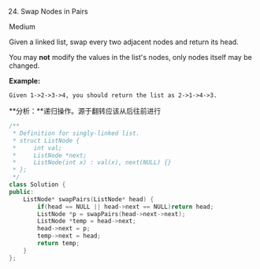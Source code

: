 24. Swap Nodes in Pairs

Medium

Given a linked list, swap every two adjacent nodes and return its head.

You may **not** modify the values in the list's nodes, only nodes itself may be changed.

 

**Example:**

```
Given 1->2->3->4, you should return the list as 2->1->4->3.
```

**分析：**递归操作。源于翻转应该从后往前进行

```c++
/**
 * Definition for singly-linked list.
 * struct ListNode {
 *     int val;
 *     ListNode *next;
 *     ListNode(int x) : val(x), next(NULL) {}
 * };
 */
class Solution {
public:
    ListNode* swapPairs(ListNode* head) {
        if(head == NULL || head->next == NULL)return head;
        ListNode *p = swapPairs(head->next->next);
        ListNode *temp = head->next;
        head->next = p;
        temp->next = head;
		return temp;
    }
};
```

